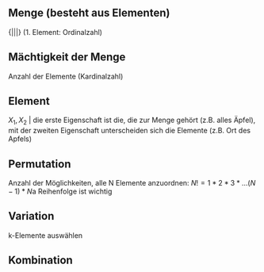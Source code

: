 ## Menge (besteht aus Elementen)
{|||} (1. Element: Ordinalzahl)
## Mächtigkeit der Menge
Anzahl der Elemente (Kardinalzahl)
## Element
$X_1, X_2$ | die erste Eigenschaft ist die, die zur Menge gehört (z.B. alles Äpfel), mit der zweiten Eigenschaft unterscheiden sich die Elemente (z.B. Ort des Apfels)
## Permutation
Anzahl der Möglichkeiten, alle N Elemente anzuordnen:
$N! =1*2*3*...(N-1)*N$a
Reihenfolge ist wichtig
## Variation
k-Elemente auswählen
## Kombination
